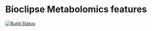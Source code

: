 Bioclipse Metabolomics features
===============================

[![Build Status](https://img.shields.io/jenkins/s/http/pele.farmbio.uu.se/jenkins/view/Bioclipse/job/Bioclipse.metabolomics.svg)](http://pele.farmbio.uu.se/jenkins/view/Bioclipse/job/Bioclipse.metabolomics/)
